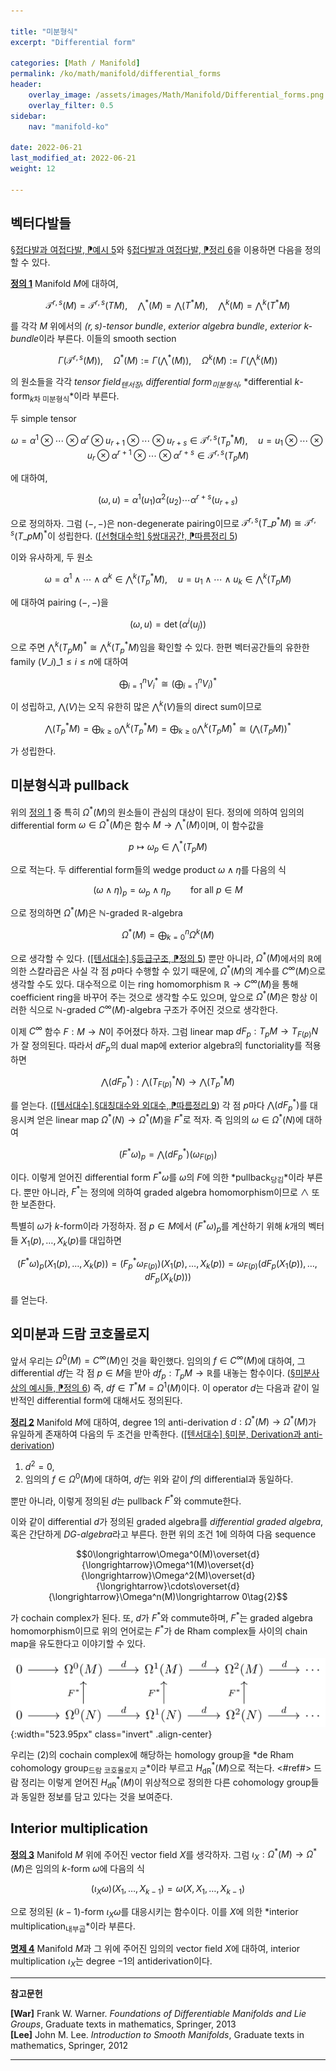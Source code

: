 ```yaml
---

title: "미분형식"
excerpt: "Differential form"

categories: [Math / Manifold]
permalink: /ko/math/manifold/differential_forms
header:
    overlay_image: /assets/images/Math/Manifold/Differential_forms.png
    overlay_filter: 0.5
sidebar: 
    nav: "manifold-ko"

date: 2022-06-21
last_modified_at: 2022-06-21
weight: 12

---
```


## 벡터다발들

[§접다발과 여접다발, ⁋예시 5](/ko/math/manifold/tangent_and_cotangent_bundles#ex5)와 [§접다발과 여접다발, ⁋정리 6](/ko/math/manifold/tangent_and_cotangent_bundles#thm6)을 이용하면 다음을 정의할 수 있다.

<div class="definition" markdown="1">

<ins id="def1">**정의 1**</ins> Manifold $M$에 대하여, 

$$\mathcal{T}^{r,s}(M)=\mathcal{T}^{r,s}(TM),\quad \bigwedge\nolimits^\ast(M)=\bigwedge(T^\ast M),\quad \bigwedge\nolimits^k(M)=\bigwedge\nolimits^k(T^\ast M)$$

를 각각 $M$ 위에서의 *$(r,s)$-tensor bundle*, *exterior algebra bundle*, *exterior $k$-bundle*이라 부른다. 이들의 smooth section

$$\Gamma\left(\mathcal{T}^{r,s}(M)\right),\quad\Omega^\ast(M):=\Gamma\left(\bigwedge\nolimits^\ast(M)\right),\quad\Omega^k(M):=\Gamma\left(\bigwedge\nolimits^k(M)\right)$$

의 원소들을 각각 *tensor field<sub>텐서장</sub>*, *differential form<sub>미분형식</sub>*, *differential $k$-form<sub>$k$차 미분형식</sub>*이라 부른다. 

</div>

두 simple tensor 

$$\omega=\alpha^1\otimes\cdots\otimes \alpha^r\otimes u_{r+1}\otimes\cdots\otimes u_{r+s}\in\mathcal{T}^{r,s}(T_p^\ast M),\quad u=u_1\otimes\cdots\otimes u_r\otimes \alpha^{r+1}\otimes\cdots\otimes \alpha^{r+s}\in\mathcal{T}^{r,s}(T_pM)$$

에 대하여, 

$$(\omega,u)=\alpha^1(u_1)\alpha^2(u_2)\cdots \alpha^{r+s}(u_{r+s})$$

으로 정의하자. 그럼 $(-,-)$은 non-degenerate pairing이므로 $\mathcal{T}^{r,s}(T\_p^\ast M)\cong\mathcal{T}^{r,s}(T\_pM)^\ast$이 성립한다. ([\[선형대수학\] §쌍대공간, ⁋따름정리 5](/ko/math/linear_algebra/dual_space#cor5))

이와 유사하게, 두 원소

$$\omega=\alpha^1\wedge\cdots\wedge \alpha^k\in \bigwedge\nolimits^k(T_p^\ast M),\quad u=u_1\wedge\cdots\wedge u_k\in\bigwedge\nolimits^k(T_pM)$$

에 대하여 pairing $(-,-)$을

$$(\omega, u)=\det\bigl(\alpha^i(u_j)\bigr)$$

으로 주면 $\bigwedge\nolimits^k(T_pM)^\ast\cong\bigwedge\nolimits^k(T_p^\ast M)$임을 확인할 수 있다. 한편 벡터공간들의 유한한 family $(V\_i)\_{1\leq i\leq n}$에 대하여

$$\bigoplus_{i=1}^n V_i^\ast\cong \left(\bigoplus_{i=1}^n V_i\right)^\ast$$

이 성립하고, $\bigwedge(V)$는 오직 유한히 많은 $\bigwedge\nolimits^k(V)$들의 direct sum이므로

$$\bigwedge(T_p^\ast M)=\bigoplus_{k\geq 0}\bigwedge\nolimits^k(T_p^\ast M)=\bigoplus_{k\geq 0}\bigwedge\nolimits^k(T_pM)^\ast\cong\left(\bigwedge(T_pM)\right)^\ast$$

가 성립한다. 

## 미분형식과 pullback

위의 [정의 1](#def1) 중 특히 $\Omega^\ast(M)$의 원소들이 관심의 대상이 된다. 정의에 의하여 임의의 differential form $\omega\in\Omega^\ast(M)$은 함수 $M\rightarrow\bigwedge\nolimits^\ast(M)$이며, 이 함수값을

$$p\mapsto \omega_p\in\bigwedge\nolimits^\ast(T_pM)$$

으로 적는다. 두 differential form들의 wedge product $\omega\wedge\eta$를 다음의 식

$$(\omega\wedge\eta)_p=\omega_p\wedge\eta_p\qquad\text{for all $p\in M$}$$

으로 정의하면 $\Omega^\ast(M)$은 $\mathbb{N}$-graded $\mathbb{R}$-algebra

$$\Omega^\ast(M)=\bigoplus_{k=0}^n\Omega^k(M)$$

으로 생각할 수 있다. ([\[텐서대수\] §등급구조, ⁋정의 5](/ko/math/tensor_algebra/graduation#def5)) 뿐만 아니라, $\Omega^\ast(M)$에서의 $\mathbb{R}$에 의한 스칼라곱은 사실 각 점 $p$마다 수행할 수 있기 때문에, $\Omega^\ast(M)$의 계수를 $C^\infty(M)$으로 생각할 수도 있다. 대수적으로 이는 ring homomorphism $\mathbb{R}\rightarrow C^\infty(M)$을 통해 coefficient ring을 바꾸어 주는 것으로 생각할 수도 있으며, 앞으로 $\Omega^\ast(M)$은 항상 이러한 식으로 $\mathbb{N}$-graded $C^\infty(M)$-algebra 구조가 주어진 것으로 생각한다.

이제 $C^\infty$ 함수 $F:M\rightarrow N$이 주어졌다 하자. 그럼 linear map $dF_p:T_pM\rightarrow T_{F(p)}N$가 잘 정의된다. 따라서 $dF_p$의 dual map에 exterior algebra의 functoriality를 적용하면

$$\bigwedge({dF}_p^\ast):\bigwedge(T_{F(p)}^\ast N)\rightarrow\bigwedge(T_p^\ast M)$$

를 얻는다. ([\[텐서대수\] §대칭대수와 외대수, ⁋따름정리 9](/ko/math/tensor_algebra/symmetric_and_exterior_algebras#cor9)) 각 점 $p$마다 $\bigwedge({dF}_p^\ast)$를 대응시켜 얻은 linear map $\Omega^\ast(N)\rightarrow\Omega^\ast(M)$을 $F^\ast$로 적자. 즉 임의의 $\omega\in\Omega^\ast(N)$에 대하여

$$(F^\ast\omega)_p=\bigwedge({dF}_p^\ast)(\omega_{F(p)})$$

이다. 이렇게 얻어진 differential form $F^\ast\omega$를 $\omega$의 $F$에 의한 *pullback<sub>당김</sub>*이라 부른다. 뿐만 아니라, $F^\ast$는 정의에 의하여 graded algebra homomorphism이므로 $\wedge$ 또한 보존한다.

특별히 $\omega$가 $k$-form이라 가정하자. 점 $p\in M$에서 $(F^\ast\omega)_p$를 계산하기 위해 $k$개의 벡터들 $X_1(p),\ldots, X_k(p)$를 대입하면

$$(F^\ast\omega)_p(X_1(p),\ldots, X_k(p))=(F^\ast_p\omega_{F(p)})\bigl(X_1(p),\ldots, X_k(p)\bigr)=\omega_{F(p)}\bigl(dF_p(X_1(p)), \ldots, dF_p(X_k(p))\bigr)$$

를 얻는다.

## 외미분과 드람 코호몰로지

앞서 우리는 $\Omega^0(M)=C^\infty(M)$인 것을 확인했다. 임의의 $f\in C^\infty(M)$에 대하여, 그 differential $df$는 각 점 $p\in M$을 받아 $df_p:T_pM\rightarrow\mathbb{R}$를 내놓는 함수이다. ([§미분사상의 예시들, ⁋정의 6](/ko/math/manifold/examples_of_differentials#def6)) 즉, $df\in T^\ast M=\Omega^1(M)$이다. 이 operator $d$는 다음과 같이 일반적인 differential form에 대해서도 정의된다.

<div class="proposition" markdown="1">

<ins id="thm2">**정리 2**</ins> Manifold $M$에 대하여, degree $1$의 anti-derivation $d:\Omega^\ast(M)\rightarrow\Omega^\ast(M)$가 유일하게 존재하여 다음의 두 조건을 만족한다. ([\[텐서대수\] §미분, Derivation과 anti-derivation](/ko/math/tensor_algebra/derivation#derivation%EA%B3%BC-anti-derivation))

1. $d^2=0$,
2. 임의의 $f\in\Omega^0(M)$에 대하여, $df$는 위와 같이 $f$의 differential과 동일하다.

뿐만 아니라, 이렇게 정의된 $d$는 pullback $F^\ast$와 commute한다.

</div>

이와 같이 differential $d$가 정의된 graded algebra를 *differential graded algebra*, 혹은 간단하게 *DG-algebra*라고 부른다. 한편 위의 조건 1에 의하여 다음 sequence

$$0\longrightarrow\Omega^0(M)\overset{d}{\longrightarrow}\Omega^1(M)\overset{d}{\longrightarrow}\Omega^2(M)\overset{d}{\longrightarrow}\cdots\overset{d}{\longrightarrow}\Omega^n(M)\longrightarrow 0\tag{2}$$

가 cochain complex가 된다. 또, $d$가 $F^\ast$와 commute하며, $F^\ast$는 graded algebra homomorphism이므로 위의 언어로는 $F^\ast$가 de Rham complex들 사이의 chain map을 유도한다고 이야기할 수 있다. 

![Chain_map_in_dR](/assets/images/Math/Manifold/Differential_forms-1.png){:width="523.95px" class="invert" .align-center}

우리는 (2)의 cochain complex에 해당하는 homology group을 *de Rham cohomology group<sub>드람 코호몰로지 군</sub>*이라 부르고 $H^\ast_\text{dR}(M)$으로 적는다. <#ref#> 드람 정리는 이렇게 얻어진 $H_\text{dR}^\ast(M)$이 위상적으로 정의한 다른 cohomology group들과 동일한 정보를 담고 있다는 것을 보여준다.

## Interior multiplication

<div class="definition" markdown="1">

<ins id="def3">**정의 3**</ins> Manifold $M$ 위에 주어진 vector field $X$를 생각하자. 그럼 $\iota_X:\Omega^\ast(M) \rightarrow\Omega^\ast(M)$은 임의의 $k$-form $\omega$에 다음의 식

$$(\iota_X\omega)(X_1,\ldots, X_{k-1})=\omega(X,X_1,\ldots, X_{k-1})$$

으로 정의된 $(k-1)$-form $\iota_X\omega$를 대응시키는 함수이다. 이를 $X$에 의한 *interior multiplication<sub>내부곱</sub>*이라 부른다. 

</div>

<div class="proposition" markdown="1">

<ins id="prop4">**명제 4**</ins> Manifold $M$과 그 위에 주어진 임의의 vector field $X$에 대하여, interior multiplication $\iota_X$는 degree $-1$의 antiderivation이다.

</div>


---

**참고문헌**

**[War]** Frank W. Warner. *Foundations of Differentiable Manifolds and Lie Groups*, Graduate texts in mathematics, Springer, 2013  
**[Lee]** John M. Lee. *Introduction to Smooth Manifolds*, Graduate texts in mathematics, Springer, 2012  

---